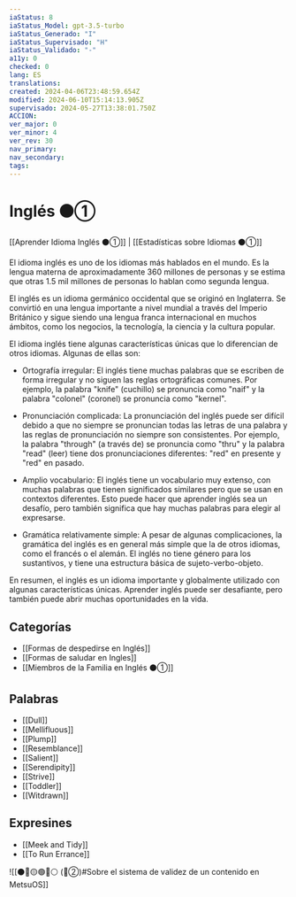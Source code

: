 ```yaml
---
iaStatus: 8
iaStatus_Model: gpt-3.5-turbo
iaStatus_Generado: "I"
iaStatus_Supervisado: "H"
iaStatus_Validado: "-"
a11y: 0
checked: 0
lang: ES
translations: 
created: 2024-04-06T23:48:59.654Z
modified: 2024-06-10T15:14:13.905Z
supervisado: 2024-05-27T13:38:01.750Z
ACCION: 
ver_major: 0
ver_minor: 4
ver_rev: 30
nav_primary: 
nav_secondary: 
tags:
---
```

# Inglés ⚫①

[[Aprender Idioma Inglés ⚫①]] | [[Estadísticas sobre Idiomas ⚫①]]

El idioma inglés es uno de los idiomas más hablados en el mundo. Es la lengua materna de aproximadamente 360 millones de personas y se estima que otras 1.5 mil millones de personas lo hablan como segunda lengua.

El inglés es un idioma germánico occidental que se originó en Inglaterra. Se convirtió en una lengua importante a nivel mundial a través del Imperio Británico y sigue siendo una lengua franca internacional en muchos ámbitos, como los negocios, la tecnología, la ciencia y la cultura popular.

El idioma inglés tiene algunas características únicas que lo diferencian de otros idiomas. Algunas de ellas son:

-   Ortografía irregular: El inglés tiene muchas palabras que se escriben de forma irregular y no siguen las reglas ortográficas comunes. Por ejemplo, la palabra "knife" (cuchillo) se pronuncia como "naif" y la palabra "colonel" (coronel) se pronuncia como "kernel".
    
-   Pronunciación complicada: La pronunciación del inglés puede ser difícil debido a que no siempre se pronuncian todas las letras de una palabra y las reglas de pronunciación no siempre son consistentes. Por ejemplo, la palabra "through" (a través de) se pronuncia como "thru" y la palabra "read" (leer) tiene dos pronunciaciones diferentes: "red" en presente y "red" en pasado.
    
-   Amplio vocabulario: El inglés tiene un vocabulario muy extenso, con muchas palabras que tienen significados similares pero que se usan en contextos diferentes. Esto puede hacer que aprender inglés sea un desafío, pero también significa que hay muchas palabras para elegir al expresarse.
    
-   Gramática relativamente simple: A pesar de algunas complicaciones, la gramática del inglés es en general más simple que la de otros idiomas, como el francés o el alemán. El inglés no tiene género para los sustantivos, y tiene una estructura básica de sujeto-verbo-objeto.
    

En resumen, el inglés es un idioma importante y globalmente utilizado con algunas características únicas. Aprender inglés puede ser desafiante, pero también puede abrir muchas oportunidades en la vida.

## Categorías

* [[Formas de despedirse en Inglés]]
* [[Formas de saludar en Ingles]]
* [[Miembros de la Familia en Inglés ⚫①]]

## Palabras

* [[Dull]]
* [[Mellifluous]]
* [[Plump]]
* [[Resemblance]]
* [[Salient]]
* [[Serendipity]]
* [[Strive]]
* [[Toddler]]
* [[Witdrawn]]

## Expresines

* [[Meek and Tidy]]
* [[To Run Errance]]

![[⚫🔴🟡🟢🔵⚪ (🔴②)#Sobre el sistema de validez de un contenido en MetsuOS]]